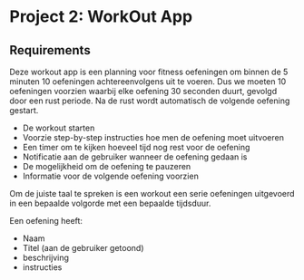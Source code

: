 # Project 2: WorkOut App

## Requirements

Deze workout app is een planning voor fitness oefeningen om binnen de 5 minuten 10 oefeningen achtereenvolgens uit te 
voeren. Dus we moeten 10 oefeningen voorzien waarbij elke oefening 30 seconden duurt, gevolgd door een rust periode. Na
de rust wordt automatisch de volgende oefening gestart.

* De workout starten
* Voorzie step-by-step instructies hoe men de oefening moet uitvoeren
* Een timer om te kijken hoeveel tijd nog rest voor de oefening
* Notificatie aan de gebruiker wanneer de oefening gedaan is
* De mogelijkheid om de oefening te pauzeren
* Informatie voor de volgende oefening voorzien

Om de juiste taal te spreken is een workout een serie oefeningen uitgevoerd in een bepaalde volgorde met een bepaalde 
tijdsduur.

Een oefening heeft:
* Naam
* Titel (aan de gebruiker getoond)
* beschrijving
* instructies


